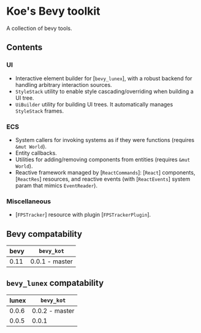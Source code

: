 # Koe's Bevy toolkit

A collection of bevy tools.



## Contents

### UI

- Interactive element builder for [`bevy_lunex`], with a robust backend for handling arbitrary interaction sources.
- `StyleStack` utility to enable style cascading/overriding when building a UI tree.
- `UiBuilder` utility for building UI trees. It automatically manages `StyleStack` frames.


### ECS

- System callers for invoking systems as if they were functions (requires `&mut World`).
- Entity callbacks.
- Utilities for adding/removing components from entities (requires `&mut World`).
- Reactive framework managed by [`ReactCommands`]: [`React`] components, [`ReactRes`] resources, and reactive events (with [`ReactEvents`] system param that mimics `EventReader`).


### Miscellaneous

- [`FPSTracker`] resource with plugin [`FPSTrackerPlugin`].




## Bevy compatability

| bevy | `bevy_kot`     |
|------|----------------|
| 0.11 | 0.0.1 - master |




## `bevy_lunex` compatability

| lunex | `bevy_kot`     |
|-------|----------------|
| 0.0.6 | 0.0.2 - master |
| 0.0.5 | 0.0.1          |
